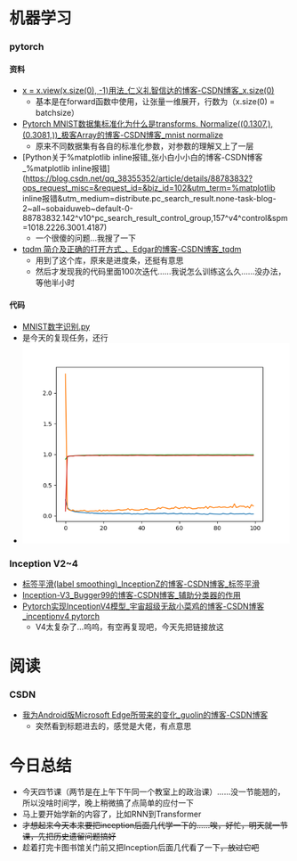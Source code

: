 # 机器学习

### pytorch

#### 资料

- [x = x.view(x.size(0), -1)用法_仁义礼智信达的博客-CSDN博客_x.size(0)](https://blog.csdn.net/qq_36201400/article/details/108738463) 
  - 基本是在forward函数中使用，让张量一维展开，行数为（x.size(0) = batchsize） 
- [Pytorch MNIST数据集标准化为什么是transforms. Normalize((0.1307,), (0.3081,))_极客Array的博客-CSDN博客_mnist normalize](https://blog.csdn.net/Harpoon_fly/article/details/84987589)
  - 原来不同数据集有各自的标准化参数，对参数的理解又上了一层
- [Python关于%matplotlib inline报错_张小白小小白的博客-CSDN博客_%matplotlib inline报错](https://blog.csdn.net/qq_38355352/article/details/88783832?ops_request_misc=&request_id=&biz_id=102&utm_term=%matplotlib inline报错&utm_medium=distribute.pc_search_result.none-task-blog-2~all~sobaiduweb~default-0-88783832.142^v10^pc_search_result_control_group,157^v4^control&spm=1018.2226.3001.4187)
  - 一个很傻的问题…我搜了一下
- [tqdm 简介及正确的打开方式_、Edgar的博客-CSDN博客_tqdm](https://blog.csdn.net/weixin_44676081/article/details/104834371?ops_request_misc=%7B%22request%5Fid%22%3A%22165278710916781432915309%22%2C%22scm%22%3A%2220140713.130102334..%22%7D&request_id=165278710916781432915309&biz_id=0&utm_medium=distribute.pc_search_result.none-task-blog-2~all~top_positive~default-2-104834371-null-null.142^v10^pc_search_result_control_group,157^v4^control&utm_term=tqdm&spm=1018.2226.3001.4187)
  - 用到了这个库，原来是进度条，还挺有意思
  - 然后才发现我的代码里面100次迭代……我说怎么训练这么久……没办法，等他半小时


#### 代码

-  [MNIST数字识别.py](MNIST数字识别.py) 
  - 是今天的复现任务，还行
  - ![image-20220517212938205](https://raw.githubusercontent.com/amazing-fish/study-notes/main/%E4%BA%94%E6%9C%88/image-20220517212938205.png)

### Inception V2~4

- [标签平滑(label smoothing)_InceptionZ的博客-CSDN博客_标签平滑](https://blog.csdn.net/weixin_44441131/article/details/106436808?ops_request_misc=%7B%22request%5Fid%22%3A%22165279097116782395346980%22%2C%22scm%22%3A%2220140713.130102334..%22%7D&request_id=165279097116782395346980&biz_id=0&utm_medium=distribute.pc_search_result.none-task-blog-2~all~top_click~default-1-106436808-null-null.142^v10^pc_search_result_control_group,157^v4^control&utm_term=标签平滑&spm=1018.2226.3001.4187) 
- [Inception-V3_Bugger99的博客-CSDN博客_辅助分类器的作用](https://blog.csdn.net/qq_42044264/article/details/115868814?ops_request_misc=&request_id=&biz_id=102&utm_term=inception非对称卷积&utm_medium=distribute.pc_search_result.none-task-blog-2~all~sobaiduweb~default-1-115868814.142^v10^pc_search_result_control_group,157^v4^control&spm=1018.2226.3001.4187) 
- [Pytorch实现InceptionV4模型_宇宙超级无敌小菜鸡的博客-CSDN博客_inceptionv4 pytorch](https://blog.csdn.net/wsjjason/article/details/113838926?ops_request_misc=%7B%22request%5Fid%22%3A%22165279495716781685321519%22%2C%22scm%22%3A%2220140713.130102334..%22%7D&request_id=165279495716781685321519&biz_id=0&utm_medium=distribute.pc_search_result.none-task-blog-2~all~sobaiduend~default-1-113838926-null-null.142^v10^pc_search_result_control_group,157^v4^control&utm_term=inceptionv4pytorch代码&spm=1018.2226.3001.4187) 
  - V4太复杂了…呜呜，有空再复现吧，今天先把链接放这


# 阅读

### CSDN

- [我为Android版Microsoft Edge所带来的变化_guolin的博客-CSDN博客](https://blog.csdn.net/guolin_blog/article/details/124769285?spm=1000.2115.3001.5927)
  - 突然看到标题进去的，感觉是大佬，有点意思

# 今日总结

- 今天四节课（两节是在上午下午同一个教室上的政治课）……没一节能翘的，所以没啥时间学，晚上稍微搞了点简单的应付一下
- 马上要开始学新的内容了，比如RNN到Transformer
- ~~才想起来今天本来要把inception后面几代学一下的……唉，好忙，明天就一节课，先把历史遗留问题搞好~~
- 趁着打完卡图书馆关门前又把Inception后面几代看了一下~~，放过它吧~~